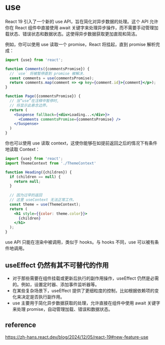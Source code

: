# use
React 19 引入了一个新的 use API，旨在简化对异步数据的处理。这个 API 允许你在 React 组件中直接使用 await 关键字来处理异步操作，而不需要手动管理加载状态、错误状态和数据状态。这使得异步数据获取更加直观和简洁。

例如，你可以使用 use 读取一个 promise，React 将挂起，直到 promise 解析完成：
```jsx
import {use} from 'react';

function Comments({commentsPromise}) {
  // `use` 将被暂停直到 promise 被解决.
  const comments = use(commentsPromise);
  return comments.map(comment => <p key={comment.id}>{comment}</p>);
}

function Page({commentsPromise}) {
  // 当“use”在注释中暂停时,
  // 将显示此悬念边界。
  return (
    <Suspense fallback={<div>Loading...</div>}>
      <Comments commentsPromise={commentsPromise} />
    </Suspense>
  )
}
```

你也可以使用 use 读取 context，这使你能够在如提前返回之后的情况下有条件地读取 Context：
```jsx
import {use} from 'react';
import ThemeContext from './ThemeContext'

function Heading({children}) {
  if (children == null) {
    return null;
  }
  
  // 因为过早的返回
  // 这里 useContext 无法正常工作。
  const theme = use(ThemeContext);
  return (
    <h1 style={{color: theme.color}}>
      {children}
    </h1>
  );
}
```
use API 只能在渲染中被调用，类似于 hooks。与 hooks 不同，use 可以被有条件地调用。

## useEffect 仍然有其不可替代的作用
- 对于那些需要在组件挂载或更新后执行的副作用操作，useEffect 仍然是必需的。例如，设置定时器、添加事件监听器等。
- 在某些复杂场景下，useEffect 提供了更细粒度的控制，比如根据依赖项的变化来决定是否执行副作用。
- use 主要用于简化异步数据获取的处理，允许直接在组件中使用 await 关键字来处理 promise，自动管理加载、错误和数据状态。

## reference
https://zh-hans.react.dev/blog/2024/12/05/react-19#new-feature-use